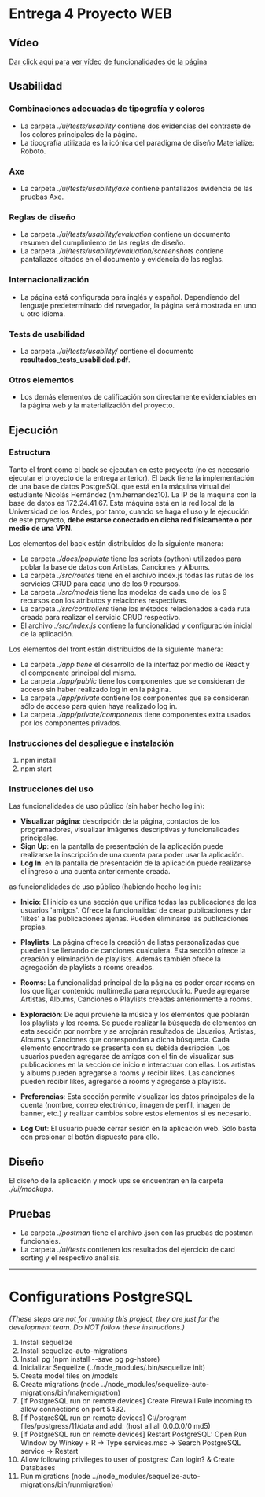 # Entrega 4 Proyecto WEB

## Vídeo

[Dar click aquí para ver vídeo de funcionalidades de la página](https://www.youtube.com/watch?v=oNZW6PsV6wE&feature=youtu.be)
 
## Usabilidad

### Combinaciones adecuadas de tipografía y colores

- La carpeta *./ui/tests/usability* contiene dos evidencias del contraste de los colores principales de la página.
- La tipografía utilizada es la icónica del paradigma de diseño Materialize: Roboto.

### Axe

- La carpeta *./ui/tests/usability/axe* contiene pantallazos evidencia de las pruebas Axe.

### Reglas de diseño

- La carpeta *./ui/tests/usability/evaluation* contiene un documento resumen del cumplimiento de las reglas de diseño.
- La carpeta *./ui/tests/usability/evaluation/screenshots* contiene pantallazos citados en el documento y evidencia de las reglas.

### Internacionalización

- La página está configurada para inglés y español. Dependiendo del lenguaje predeterminado del navegador, la página será mostrada en uno u otro idioma.

### Tests de usabilidad

- La carpeta *./ui/tests/usability/* contiene el documento **resultados_tests_usabilidad.pdf**.

### Otros elementos

- Los demás elementos de calificación son directamente evidenciables en la página web y la materialización del proyecto.

## Ejecución

### Estructura

Tanto el front como el back se ejecutan en este proyecto (no es necesario ejecutar el proyecto de la entrega anterior). El back tiene la implementación de una base de datos PostgreSQL que está en la máquina virtual del estudiante Nicolás Hernández (nm.hernandez10). La IP de la máquina con la base de datos es 172.24.41.67. Esta máquina está en la red local de la Universidad de los Andes, por tanto, cuando se haga el uso y le ejecución de este proyecto, **debe estarse conectado en dicha red físicamente o por medio de una VPN**.

Los elementos del back están distribuidos de la siguiente manera:

- La carpeta *./docs/populate* tiene los scripts (python) utilizados para poblar la base de datos con Artistas, Canciones y Albums.
- La carpeta *./src/routes* tiene en el archivo index.js todas las rutas de los servicios CRUD para cada uno de los 9 recursos.
- La carpeta *./src/models* tiene los modelos de cada uno de los 9 recursos con los atributos y relaciones respectivas.
- La carpeta *./src/controllers* tiene los métodos relacionados a cada ruta creada para realizar el servicio CRUD respectivo.
- El archivo *./src/index.js* contiene la funcionalidad y configuración inicial de la aplicación.

Los elementos del front están distribuidos de la siguiente manera:

- La carpeta *./app tiene* el desarrollo de la interfaz por medio de React y el componente principal del mismo.
- La carpeta *./app/public* tiene los componentes que se consideran de acceso sin haber realizado log in en la página.
- La carpeta *./app/private* contiene los componentes que se consideran sólo de acceso para quien haya realizado log in.
- La carpeta *./app/private/components* tiene componentes extra usados por los componentes privados.

### Instrucciones del despliegue e instalación

1. npm install
2. npm start

### Instrucciones del uso

Las funcionalidades de uso público (sin haber hecho log in):

- **Visualizar página**: descripción de la página, contactos de los programadores, visualizar imágenes descriptivas y funcionalidades principales.
- **Sign Up**: en la pantalla de presentación de la aplicación puede realizarse la inscripción de una cuenta para poder usar la aplicación.
- **Log In**: en la pantalla de presentación de la aplicación puede realizarse el ingreso a una cuenta anteriormente creada.

as funcionalidades de uso público (habiendo hecho log in):

- **Inicio**: El inicio es una sección que unifica todas las publicaciones de los usuarios 'amigos'. Ofrece la funcionalidad de crear publicaciones
y dar 'likes' a las publicaciones ajenas. Pueden eliminarse las publicaciones propias.

- **Playlists**: La página ofrece la creación de listas personalizadas que pueden irse llenando de canciones cualquiera. Esta sección ofrece la creación y
eliminación de playlists. Además también ofrece la agregación de playlists a rooms creados.

- **Rooms**: La funcionalidad principal de la página es poder crear rooms en los que ligar contenido multimedia para reproducirlo. Puede agregarse Artistas,
Albums, Canciones o Playlists creadas anteriormente a rooms.

- **Exploración**: De aquí proviene la música y los elementos que poblarán los playlists y los rooms. Se puede realizar la búsqueda de elementos en esta sección
por nombre y se arrojarán resultados de Usuarios, Artistas, Albums y Canciones que correspondan a dicha búsqueda. Cada elemento encontrado se presenta con
su debida desripción. Los usuarios pueden agregarse de amigos con el fin de visualizar sus publicaciones en la sección de inicio e interactuar con ellas.
Los artistas y albums pueden agregarse a rooms y recibir likes. Las canciones pueden recibir likes, agregarse a rooms y agregarse a playlists.

- **Preferencias**: Esta sección permite visualizar los datos principales de la cuenta (nombre, correo electrónico, imagen de perfil, imagen de banner, etc.) y
realizar cambios sobre estos elementos si es necesario.

- **Log Out**: El usuario puede cerrar sesión en la aplicación web. Sólo basta con presionar el botón dispuesto para ello.

## Diseño

El diseño de la aplicación y mock ups se encuentran en la carpeta *./ui/mockups*.

## Pruebas

- La carpeta *./postman* tiene el archivo .json con las pruebas de postman funcionales.
- La carpeta *./ui/tests* contienen los resultados del ejercicio de card sorting y el respectivo análisis.

--------------------------------------------------------------------------------------------------------------------------------------------------------------------------------

# Configurations PostgreSQL

*(These steps are not for running this project, they are just for the development team. Do NOT follow these instructions.)*

1. Install sequelize
2. Install sequelize-auto-migrations
3. Install pg (npm install --save pg pg-hstore)
4. Inicializar Sequelize (../node_modules/.bin/sequelize init)
4. Create model files on /models
5. Create migrations (node ../node_modules/sequelize-auto-migrations/bin/makemigration)
6. [if PostgreSQL run on remote devices] Create Firewall Rule incoming to allow connections on port 5432.
7. [if PostgreSQL run on remote devices] C://program files/postgress/11/data and add: (host    all             all      0.0.0.0/0            md5)
8. [if PostgreSQL run on remote devices] Restart PostgreSQL: Open Run Window by Winkey + R -> Type services.msc -> Search PostgreSQL service -> Restart
9. Allow following privileges to user of postgres: Can login? & Create Databases
8. Run migrations (node ../node_modules/sequelize-auto-migrations/bin/runmigration)
